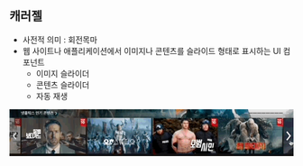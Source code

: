 ## 캐러젤
- 사전적 의미 : 회전목마
- 웹 사이트나 애플리케이션에서 이미지나 콘텐츠를 슬라이드 형태로 표시하는 UI 컴포넌트
  - 이미지 슬라이더
  - 콘텐츠 슬라이더
  - 자동 재생

<img src="../img/html-carousel1.gif">